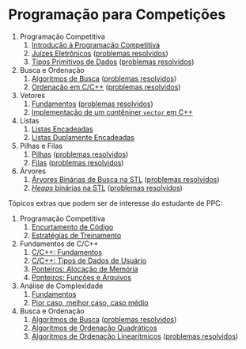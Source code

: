 # Programação para Competições

1. Programação Competitiva
    1. [Introdução à Programação Competitiva](Introducao/slides/introducao_a_programacao_competitiva/introducao_a_programacao_competitiva.pdf)
    1. [Juízes Eletrônicos](Introducao/slides/juizes_eletronicos/juizes_eletronicos.pdf) ([problemas resolvidos](problems/juizes_eletronicos/juizes_eletronicos.pdf))
    1. [Tipos Primitivos de Dados](Introducao/slides/tipos_primitivos/tipos_primitivos.pdf) ([problemas resolvidos](problems/tipos_primitivos/tipos_primitivos.pdf))
1. Busca e Ordenação
    1. [Algoritmos de Busca](Introducao/slides/algoritmos_de_busca/algoritmos_de_busca.pdf) ([problemas resolvidos](problems/algoritmos_de_busca/algoritmos_de_busca.pdf))
    1. [Ordenação em C/C++](slides/ordenacao_em_Cpp/ordenacao_em_Cpp.pdf) ([problemas resolvidos](problems/ordenacao_em_Cpp/ordenacao_em_Cpp.pdf))
1. Vetores
    1. [Fundamentos](Estruturas_de_Dados/slides/vetores_fundamentos/vetores_fundamentos.pdf) ([problemas resolvidos](Estruturas_de_Dados/problems/vetores_fundamentos/vetores_fundamentos.pdf))
    1. [Implementação de um contêniner `vector` em C++](Estruturas_de_Dados/slides/VT-2/VT-2.pdf) 
1. Listas
    1. [Listas Encadeadas](Estruturas_de_Dados/slides/LE-1/LE-1.pdf)
    1. [Listas Duplamente Encadeadas](Estruturas_de_Dados/slides/LE-2/LE-2.pdf)
1. Pilhas e Filas
    1. [Pilhas](Estruturas_de_Dados/slides/PF-1/PF-1.pdf) ([problemas resolvidos](Estruturas_de_Dados/problems/PF-1/PF-1.pdf))
    1. [Filas](Estruturas_de_Dados/slides/PF-2/PF-2.pdf) ([problemas resolvidos](Estruturas_de_Dados/problems/PF-2/PF-2.pdf))
1. Árvores
    1. [Árvores Binárias de Busca na STL](Estruturas_de_Dados/slides/TR-7/TR-7.pdf) ([problemas resolvidos](Estruturas_de_Dados/problems/TR-7/TR-7.pdf))
    1. [_Heaps_ binárias na STL](Estruturas_de_Dados/slides/BH-2/BH-2.pdf) ([problemas resolvidos](Estruturas_de_Dados/problems/BH-2/BH-2.pdf))

Tópicos extras que podem ser de interesse do estudante de PPC:

1. Programação Competitiva
    1. [Encurtamento de Código](Introducao/slides/PI-4/PI-4.pdf)
    1. [Estratégias de Treinamento](Introducao/slides/PI-5/PI-5.pdf)
1. Fundamentos de C/C++
    1. [C/C++: Fundamentos](Introducao/slides/RC-1/RC-1.pdf)
    1. [C/C++: Tipos de Dados de Usuário](Introducao/slides/RC-2/RC-2.pdf)
    1. [Ponteiros: Alocação de Memória](Introducao/slides/PT-1/PT-1.pdf)
    1. [Ponteiros: Funções e Arquivos](Introducao/slides/PT-2/PT-2.pdf)
1. Análise de Complexidade
    1. [Fundamentos](slides/analise_de_complexidade-fundamentos/analise_de_complexidade-fundamentos.pdf)
    1. [Pior caso, melhor caso, caso médio](slides/analise_de_complexidade-calculo/analise_de_complexidade-calculo.pdf)
1. Busca e Ordenação
    1. [Algoritmos de Busca](Introducao/slides/algoritmos_de_busca/algoritmos_de_busca.pdf) ([problemas resolvidos](problems/algoritmos_de_busca/algoritmos_de_busca.pdf))
    1. [Algoritmos de Ordenação Quadráticos](slides/algoritmos_de_ordenacao_quadraticos/algoritmos_de_ordenacao_quadraticos.pdf)
    1. [Algoritmos de Ordenação Linearítmicos](slides/algoritmos_de_ordenacao_linearitmicos/algoritmos_de_ordenacao_linearitmicos.pdf) ([problemas resolvidos](problems/algoritmos_de_ordenacao_linearitmicos/algoritmos_de_ordenacao_linearitmicos.pdf))
